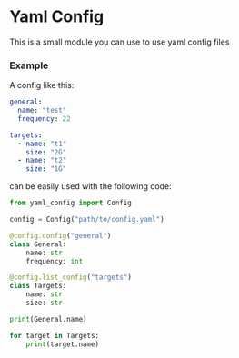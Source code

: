 # Yaml Config

This is a small module you can use to use yaml config files

### Example

A config like this:
```yaml
general:
  name: "test"
  frequency: 22

targets:
  - name: "t1"
    size: "2G"
  - name: "t2"
    size: "1G"
```

can be easily used with the following code:
```python
from yaml_config import Config

config = Config("path/to/config.yaml")

@config.config("general")
class General:
    name: str
    frequency: int

@config.list_config("targets")
class Targets:
    name: str
    size: str

print(General.name)

for target in Targets:
    print(target.name)
```

